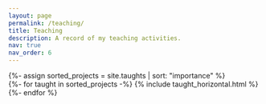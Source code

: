 ```yaml
---
layout: page
permalink: /teaching/
title: Teaching
description: A record of my teaching activities.
nav: true
nav_order: 6
---
```


<div class="projects">
    {%- assign sorted_projects = site.taughts | sort: "importance" %}
    <div class="container">
        <div class="row">
            {%- for taught in sorted_projects -%}
              {% include taught_horizontal.html %}
            {%- endfor %}
        </div>
    </div>
</div>
